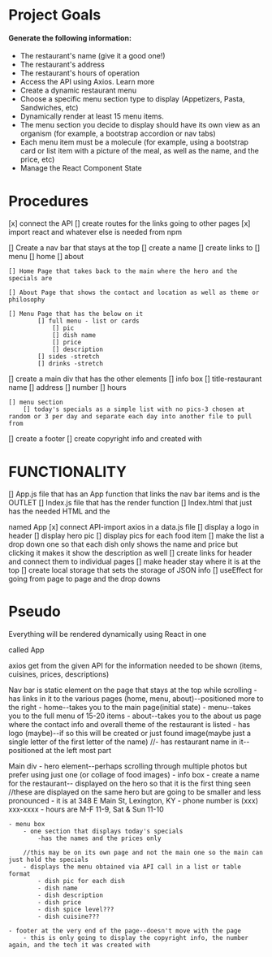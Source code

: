 # Project Goals

#### Generate the following information:
* The restaurant's name (give it a good one!)
* The restaurant's address
* The restaurant's hours of operation
* Access the API using Axios. Learn more
* Create a dynamic restaurant menu
* Choose a specific menu section type to display (Appetizers, Pasta, Sandwiches, etc)
* Dynamically render at least 15 menu items.
* The menu section you decide to display should have its own view as an organism (for example,  a bootstrap accordion or nav tabs)
* Each menu item must be a molecule (for example, using a bootstrap card or list item with a picture of the meal, as well as the name, and the price, etc)
* Manage the React Component State

# Procedures

[x] connect the API
[] create routes for the links going to other pages
[x] import react and whatever else is needed from npm


[] Create a nav bar that stays at the top
    [] create a name
    [] create links to
        [] menu
        [] home
        [] about

    [] Home Page that takes back to the main where the hero and the specials are

    [] About Page that shows the contact and location as well as theme or philosophy

    [] Menu Page that has the below on it
            [] full menu - list or cards
                [] pic
                [] dish name
                [] price
                [] description
            [] sides -stretch
            [] drinks -stretch

[] create a main div that has the other elements
    [] info box
        [] title-restaurant name
        [] address
        [] number
        [] hours

    [] menu section
        [] today's specials as a simple list with no pics-3 chosen at random or 3 per day and separate each day into another file to pull from


[] create a footer
    [] create copyright info and created with 

# FUNCTIONALITY

[] App.js file that has an App function that links the nav bar items and is the OUTLET
[] Index.js file that has the render function
[] Index.html that just has the needed HTML and the <div> named App
[x] connect API-import axios in a data.js file
[] display a logo in header
[] display hero pic
[] display pics for each food item
[] make the list a drop down one so that each dish only shows the name and price but clicking it makes it show the description as well
[] create links for header and connect them to individual pages
[] make header stay where it is at the top
[] create local storage that sets the storage of JSON info
[] useEffect for going from page to page and the drop downs

# Pseudo

Everything will be rendered dynamically using React in one <div> called App

axios get from the given API for the information needed to be shown (items, cuisines, prices, descriptions)



Nav bar is static element on the page that stays at the top while scrolling
    - has links in it to the various pages (home, menu, about)--positioned more to the right
        - home--takes you to the main page(initial state)
        - menu--takes you to the full menu of 15-20 items
        - about--takes you to the about us page where the contact info and overall theme of the restaurant is listed
    - has logo (maybe)--if so this will be created or just found image(maybe just a single letter of the first letter of the name)
    //- has restaurant name in it--positioned at the left most part

Main div
    - hero element--perhaps scrolling through multiple photos but prefer using just one (or collage of food images)
    - info box
        - create a name for the restaurant-- displayed on the hero so that it is the first thing seen
            //these are displayed on the same hero but are going to be smaller and less pronounced
        - it is at 348 E Main St, Lexington, KY
        - phone number is (xxx) xxx-xxxx
        - hours are M-F 11-9, Sat & Sun 11-10

    - menu box
        - one section that displays today's specials
            -has the names and the prices only

        //this may be on its own page and not the main one so the main can just hold the specials
        - displays the menu obtained via API call in a list or table format
            - dish pic for each dish
            - dish name
            - dish description
            - dish price
            - dish spice level???
            - dish cuisine???

    - footer at the very end of the page--doesn't move with the page
        - this is only going to display the copyright info, the number again, and the tech it was created with
        


